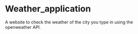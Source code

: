 # Weather_application
A website to check the weather of the city you type in using the openweather API. 
